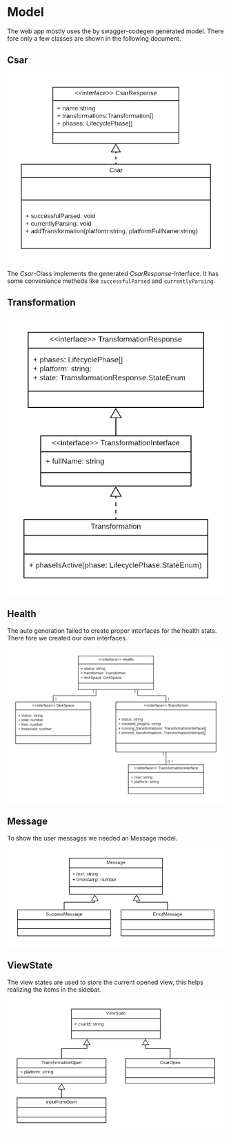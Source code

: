 # Model

The web app mostly uses the by swagger-codegen generated model. There fore only a few classes are shown in the following document.

## Csar

![](img/uml/csar.png)

The *Csar*-Class implements the generated *CsarResponse*-Interface. 
It has some convenience methods like `successfulParsed` and `currentlyParsing`.

## Transformation

![](img/uml/transformation.png)

## Health

The auto generation failed to create proper interfaces for the health stats. There fore we created our own interfaces.

![](img/uml/health.png)

## Message

To show the user messages we needed an Message model.

![](img/uml/message.png)

## ViewState

The view states are used to store the current opened view, this helps realizing the items in the sidebar.

![](img/uml/view-states.png)

